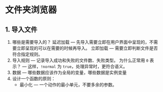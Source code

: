 # 文件夹浏览器

## 1. 导入文件

1. 哪些是需要导入的？ 
  延迟加载 — 先导入需要立即在用户界面中呈现的，不需要立即呈现的可以在需要的时候再导入。
  立即加载 — 需要立即判断文件是否符合指定规则。
2. 导入规则 — 记录导入成功和失败的文件数、失败类型。
   为什么正常用 `0` 表示？ — 这样，`!normal` 为 `true`，处理异常时，更符合语义。
3. 数据 — 哪些数据应该作为全局的变量，哪些数据是实例变量
4. 设计一个函数的原则：
   - 最小化 — 一个动作的最小单元，不要多余的参数。